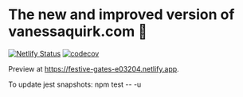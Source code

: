 # The new and improved version of vanessaquirk.com 🥳
[![Netlify Status](https://api.netlify.com/api/v1/badges/1b7e0110-b13c-48c2-b8af-eeb6f4b02fc4/deploy-status)](https://app.netlify.com/sites/festive-gates-e03204/deploys)
[![codecov](https://codecov.io/gh/magic-makers/vanessaquirk.com/branch/master/graph/badge.svg?token=PLUMZDICDN)](https://codecov.io/gh/magic-makers/vanessaquirk.com)

Preview at https://festive-gates-e03204.netlify.app.

To update jest snapshots: npm test -- -u
